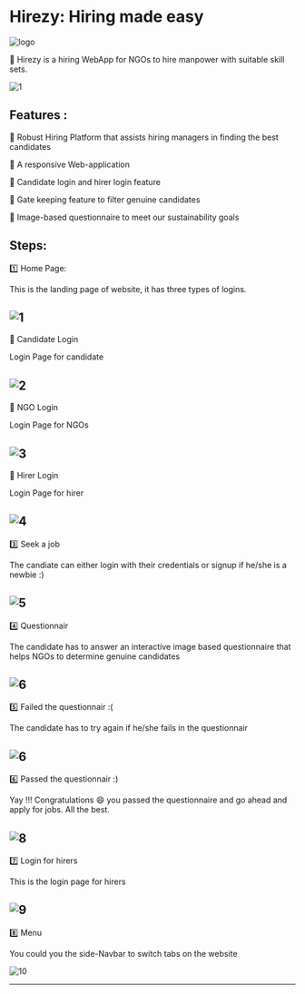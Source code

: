 # Hirezy: Hiring made easy

![logo](https://user-images.githubusercontent.com/107871742/175231660-4f0bdfcf-be70-40d4-b83e-3e7ce0d3dd13.png)


:gem: Hirezy is a hiring WebApp for NGOs to hire manpower with suitable skill sets.               

 ![1](https://user-images.githubusercontent.com/107871742/174871531-f8e221d7-9d3a-40fe-90a6-ea009b2f7312.png)
 
 ## Features :
 
 :evergreen_tree: Robust Hiring Platform that assists hiring managers in finding the best candidates 
 
 :tulip: A responsive Web-application
 
 :deciduous_tree: Candidate login and hirer login feature
 
 :cherry_blossom: Gate keeping feature to filter genuine candidates
 
 :palm_tree: Image-based questionnaire to meet our sustainability goals 


## Steps:

:one: Home Page:

This is the landing page of website, it has three types of logins.

![1](https://user-images.githubusercontent.com/107871742/174873038-1f5af371-98f5-4cd5-835e-83fbc269b878.png)
---
:seedling: Candidate Login

Login Page for candidate

![2](https://user-images.githubusercontent.com/107871742/174873373-4c5bcff4-2347-4e51-8b6a-6908e3a6e2d1.png)
---
:seedling: NGO Login

Login Page for NGOs

![3](https://user-images.githubusercontent.com/107871742/174873406-262c5672-05d3-43ba-8b65-31dac1dad4ef.png)
---
:seedling: Hirer Login

Login Page for hirer

![4](https://user-images.githubusercontent.com/107871742/174873434-6a4f0c6b-68c4-4cf5-ad37-3f9214b2dec1.png)
---
:three: Seek a job

The candiate can either login with their credentials or signup if he/she is a newbie :)

![5](https://user-images.githubusercontent.com/107871742/174874144-7baa7f86-425f-4ab1-9a13-3487677ae462.png)
---
:four: Questionnair

The candidate has to answer an interactive image based questionnaire that helps NGOs to determine genuine candidates

![6](https://user-images.githubusercontent.com/107871742/174874475-ced38c79-c23f-4b02-90ff-10d9e37e8ab5.png)
---

:five: Failed the questionnair :(

The candidate has to try again if he/she fails in the questionnair

![6](https://user-images.githubusercontent.com/107871742/174874671-e3bd3d83-6057-4cc8-a036-90fcbb34dc64.png)
---

:six: Passed the questionnair :)

Yay !!! Congratulations :smile: you passed the questionnaire and go ahead and apply for jobs. All the best.

![8](https://user-images.githubusercontent.com/107871742/174875018-1780a5e6-2ae1-41a7-a640-9611e4d144cb.png)
---

:seven: Login for hirers 

This is the login page for hirers

![9](https://user-images.githubusercontent.com/107871742/174875094-7be25c65-392e-4d56-9de8-77d4f237c6cd.png)
---

:eight: Menu

You could you the side-Navbar to switch tabs on the website

![10](https://user-images.githubusercontent.com/107871742/174875415-25b4d97b-4422-4a47-be49-8b3caa9fd2b6.png)

---



